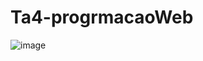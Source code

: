 # Ta4-progrmacaoWeb

![image](https://user-images.githubusercontent.com/66571686/197860239-7281abfa-9004-4f64-95a0-a8d5665193ac.png)
